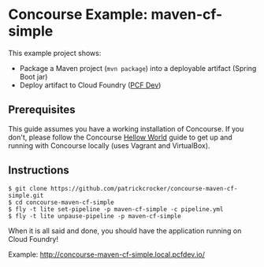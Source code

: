 # Concourse Example: maven-cf-simple

This example project shows:     
- Package a Maven project (`mvn package`) into a deployable artifact (Spring Boot jar)
- Deploy artifact to Cloud Foundry ([PCF Dev](http://pivotal.io/pcf-dev))

## Prerequisites

This guide assumes you have a working installation of Concourse.  If you don't, please
follow the Concourse [Hellow World](http://concourse.ci/hello-world.html) guide to get
up and running with Concourse locally (uses Vagrant and VirtualBox).

## Instructions

```
$ git clone https://github.com/patrickcrocker/concourse-maven-cf-simple.git
$ cd concourse-maven-cf-simple
$ fly -t lite set-pipeline -p maven-cf-simple -c pipeline.yml
$ fly -t lite unpause-pipeline -p maven-cf-simple
```
When it is all said and done, you should have the application running on Cloud Foundry!

Example: http://concourse-maven-cf-simple.local.pcfdev.io/
